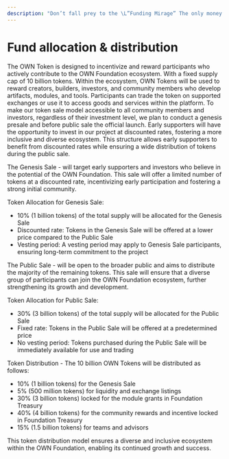 ```yaml
---
description: "Don’t fall prey to the \L”Funding Mirage” The only money that really matters is from your customers, not your investors"
---
```


# Fund allocation & distribution

The OWN Token is designed to incentivize and reward participants who actively contribute to the OWN Foundation ecosystem. With a fixed supply cap of 10 billion tokens. Within the ecosystem, OWN Tokens will be used to reward creators, builders, investors, and community members who develop artifacts, modules, and tools. Participants can trade the token on supported exchanges or use it to access goods and services within the platform. To make our token sale model accessible to all community members and investors, regardless of their investment level, we plan to conduct a genesis presale and before public sale the official launch. Early supporters will have the opportunity to invest in our project at discounted rates, fostering a more inclusive and diverse ecosystem. This structure allows early supporters to benefit from discounted rates while ensuring a wide distribution of tokens during the public sale.

The Genesis Sale - will target early supporters and investors who believe in the potential of the OWN Foundation. This sale will offer a limited number of tokens at a discounted rate, incentivizing early participation and fostering a strong initial community.

Token Allocation for Genesis Sale:

* 10% (1 billion tokens) of the total supply will be allocated for the Genesis Sale
* Discounted rate: Tokens in the Genesis Sale will be offered at a lower price compared to the Public Sale
* Vesting period: A vesting period may apply to Genesis Sale participants, ensuring long-term commitment to the project

The Public Sale - will be open to the broader public and aims to distribute the majority of the remaining tokens. This sale will ensure that a diverse group of participants can join the OWN Foundation ecosystem, further strengthening its growth and development.

Token Allocation for Public Sale:

* 30% (3 billion tokens) of the total supply will be allocated for the Public Sale
* Fixed rate: Tokens in the Public Sale will be offered at a predetermined price
* No vesting period: Tokens purchased during the Public Sale will be immediately available for use and trading

Token Distribution - The 10 billion OWN Tokens will be distributed as follows:

* 10% (1 billion tokens) for the Genesis Sale
* 5% (500 million tokens) for liquidity and exchange listings
* 30% (3 billion tokens) locked for the module grants in Foundation Treasury
* 40% (4 billion tokens) for the community rewards and incentive locked in Foundation Treasury
* 15% (1.5 billion tokens) for teams and advisors

This token distribution model ensures a diverse and inclusive ecosystem within the OWN Foundation, enabling its continued growth and success.
